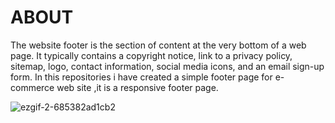 # ABOUT
The website footer is the section of content at the very bottom of a web page. It typically contains a copyright notice, link to a privacy policy, sitemap, logo, contact information, social media icons, and an email sign-up form.
In this repositories i have created a simple footer page for e-commerce web site ,it is a responsive footer page. 

![ezgif-2-685382ad1cb2](https://user-images.githubusercontent.com/84120351/145218817-1b6d75ef-7b7c-49d1-8c0a-91d463b290ff.gif)
